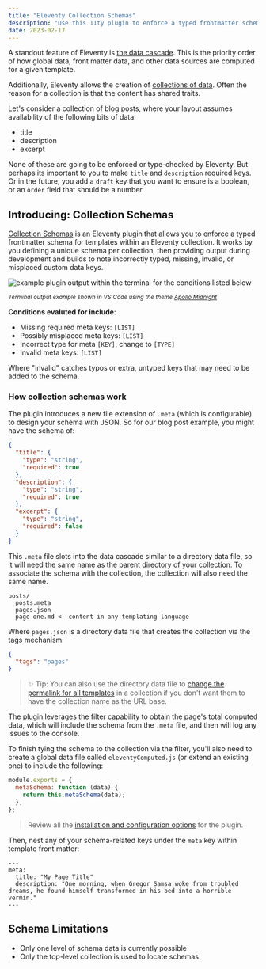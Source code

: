 ```yaml
---
title: "Eleventy Collection Schemas"
description: "Use this 11ty plugin to enforce a typed frontmatter schema for templates within an Eleventy collection."
date: 2023-02-17
---
```


A standout feature of Eleventy is [the data cascade](https://www.11ty.dev/docs/data-cascade/). This is the priority order of how global data, front matter data, and other data sources are computed for a given template.

Additionally, Eleventy allows the creation of [collections of data](https://11ty.rocks/posts/creating-and-using-11ty-collections/). Often the reason for a collection is that the content has shared traits.

Let's consider a collection of blog posts, where your layout assumes availability of the following bits of data:

- title
- description
- excerpt

None of these are going to be enforced or type-checked by Eleventy. But perhaps its important to you to make `title` and `description` required keys. Or in the future, you add a `draft` key that you want to ensure is a boolean, or an `order` field that should be a number.

## Introducing: Collection Schemas

[Collection Schemas](https://github.com/5t3ph/eleventy-plugin-collection-schemas) is an Eleventy plugin that allows you to enforce a typed frontmatter schema for templates within an Eleventy collection. It works by you defining a unique schema per collection, then providing output during development and builds to note incorrectly typed, missing, invalid, or misplaced custom data keys.

![example plugin output within the terminal for the conditions listed below](/img/output.png)

<small>_Terminal output example shown in VS Code using the theme [Apollo Midnight](https://marketplace.visualstudio.com/items?itemName=apollographql.apollo-midnight-color-theme)_</small>

**Conditions evaluted for include**:

- Missing required meta keys: `[LIST]`
- Possibly misplaced meta keys: `[LIST]`
- Incorrect type for meta `[KEY]`, change to `[TYPE]`
- Invalid meta keys: `[LIST]`

Where "invalid" catches typos or extra, untyped keys that may need to be added to the schema.

### How collection schemas work

The plugin introduces a new file extension of `.meta` (which is configurable) to design your schema with JSON. So for our blog post example, you might have the schema of:

```json
{
  "title": {
    "type": "string",
    "required": true
  },
  "description": {
    "type": "string",
    "required": true
  },
  "excerpt": {
    "type": "string",
    "required": false
  }
}
```

This `.meta` file slots into the data cascade similar to a directory data file, so it will need the same name as the parent directory of your collection. To associate the schema with the collection, the collection will also need the same name.

```text
posts/
  posts.meta
  pages.json
  page-one.md <- content in any templating language
```

Where `pages.json` is a directory data file that creates the collection via the tags mechanism:

```json
{
  "tags": "pages"
}
```

> ✨ Tip: You can also use the directory data file to [change the permalink for all templates](https://11ty.rocks/tips/permalinks/) in a collection if you don't want them to have the collection name as the URL base.

The plugin leverages the filter capability to obtain the page's total computed data, which will include the schema from the `.meta` file, and then will log any issues to the console.

To finish tying the schema to the collection via the filter, you'll also need to create a global data file called `eleventyComputed.js` (or extend an existing one) to include the following:

```js
module.exports = {
  metaSchema: function (data) {
    return this.metaSchema(data);
  },
};
```

> Review all the [installation and configuration options](https://github.com/5t3ph/eleventy-plugin-collection-schemas) for the plugin.

Then, nest any of your schema-related keys under the `meta` key within template front matter:

```
---
meta:
  title: "My Page Title"
  description: "One morning, when Gregor Samsa woke from troubled dreams, he found himself transformed in his bed into a horrible vermin."
---
```

## Schema Limitations

- Only one level of schema data is currently possible
- Only the top-level collection is used to locate schemas
